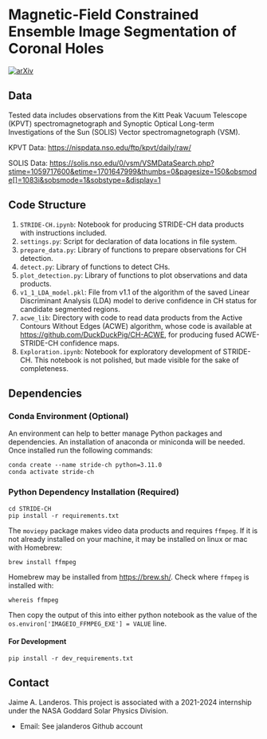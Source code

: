 # Magnetic-Field Constrained Ensemble Image Segmentation of Coronal Holes

[![arXiv](https://img.shields.io/badge/arXiv-2405.04731-b31b1b.svg)](https://arxiv.org/abs/2405.04731)

## Data

Tested data includes observations from the Kitt Peak Vacuum Telescope (KPVT) spectromagnetograph and Synoptic Optical Long-term Investigations of the Sun (SOLIS) Vector spectromagnetograph (VSM).

KPVT Data: https://nispdata.nso.edu/ftp/kpvt/daily/raw/

SOLIS Data: https://solis.nso.edu/0/vsm/VSMDataSearch.php?stime=1059717600&etime=1701647999&thumbs=0&pagesize=150&obsmode[]=1083i&sobsmode=1&sobstype=&display=1

## Code Structure

1. `STRIDE-CH.ipynb`: Notebook for producing STRIDE-CH data products with instructions included.
2. `settings.py`: Script for declaration of data locations in file system.
3. `prepare_data.py`: Library of functions to prepare observations for CH detection.
4. `detect.py`: Library of functions to detect CHs.
5. `plot_detection.py`: Library of functions to plot observations and data products.
6. `v1_1_LDA_model.pkl`: File from v1.1 of the algorithm of the saved Linear Discriminant Analysis (LDA) model to derive confidence in CH status for candidate segmented regions.
7. `acwe_lib`: Directory with code to read data products from the Active Contours Without Edges (ACWE) algorithm, whose code is available at https://github.com/DuckDuckPig/CH-ACWE, for producing fused ACWE-STRIDE-CH confidence maps.
8.  `Exploration.ipynb`: Notebook for exploratory development of STRIDE-CH. This notebook is not polished, but made visible for the sake of completeness.

## Dependencies

### Conda Environment (Optional)

An environment can help to better manage Python packages and dependencies. An installation of anaconda or miniconda will be needed. Once installed run the following commands:
```
conda create --name stride-ch python=3.11.0
conda activate stride-ch
```

### Python Dependency Installation (Required)

```
cd STRIDE-CH
pip install -r requirements.txt
```

The `moviepy` package makes video data products and requires `ffmpeg`. If it is not already installed on your machine, it may be installed on linux or mac with Homebrew:
```
brew install ffmpeg
```

Homebrew may be installed from https://brew.sh/. Check where `ffmpeg` is installed with:
```
whereis ffmpeg
```
Then copy the output of this into either python notebook as the value of the `os.environ['IMAGEIO_FFMPEG_EXE'] = VALUE` line.

#### For Development

```
pip install -r dev_requirements.txt
```

## Contact

Jaime A. Landeros. This project is associated with a 2021-2024 internship under the NASA Goddard Solar Physics Division.
- Email: See jalanderos Github account
